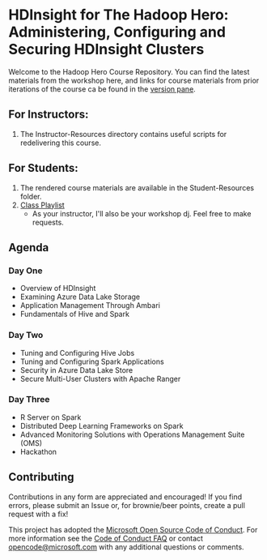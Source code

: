 HDInsight for The Hadoop Hero: Administering, Configuring and Securing HDInsight Clusters
===============================================================================================================

Welcome to the Hadoop Hero Course Repository. You can find the latest materials from the workshop here, and links for course materials from prior iterations of the course ca be found in the [version pane]().

## For Instructors:

1. The Instructor-Resources directory contains useful scripts for redelivering this course.


## For Students:

1. The rendered course materials are available in the Student-Resources folder.
2. [Class Playlist](https://open.spotify.com/user/pakmanaz/playlist/02R6d9fLRwxI06EHcm2Mcs)
    * As your instructor, I'll also be your workshop dj. Feel free to make requests.

## Agenda

### Day One

+ Overview of HDInsight
+ Examining Azure Data Lake Storage
+ Application Management Through Ambari
+ Fundamentals of Hive and Spark

### Day Two

+ Tuning and Configuring Hive Jobs
+ Tuning and Configuring Spark Applications
+ Security in Azure Data Lake Store
+ Secure Multi-User Clusters with Apache Ranger

### Day Three

+ R Server on Spark
+ Distributed Deep Learning Frameworks on Spark
+ Advanced Monitoring Solutions with Operations Management Suite (OMS)
+ Hackathon

## Contributing

Contributions in any form are appreciated and encouraged! If you find errors, please submit an Issue or, for brownie/beer points, create a pull request with a fix!

This project has adopted the [Microsoft Open Source Code of Conduct](https://opensource.microsoft.com/codeofconduct/). For more information see the [Code of Conduct FAQ](https://opensource.microsoft.com/codeofconduct/faq/) or contact [opencode@microsoft.com](mailto:opencode@microsoft.com) with any additional questions or comments.

